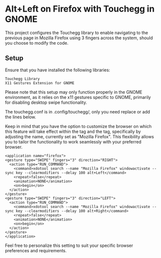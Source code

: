 
# Alt+Left on Firefox with Touchegg in GNOME
This project configures the Touchegg library to enable navigating to the previous page in Mozilla Firefox using 3 fingers across the system, should you choose to modify the code.
## Setup
Ensure that you have installed the following libraries:

    Touchegg Library
    X11 Gestures Extension for GNOME

Please note that this setup may only function properly in the GNOME environment, as it relies on the x11 gestures specific to GNOME, primarily for disabling desktop swipe functionality.

The touchegg.conf is in .config/touchegg/, only you need replace or add the lines below.

Keep in mind that you have the option to customize the browser on which this feature will take effect within the <command> tag and the <application> tag, specifically by adjusting the name, currently set as "Mozilla Firefox". This flexibility allows you to tailor the functionality to work seamlessly with your preferred browser. 

    <application name="firefox">
    <gesture type="SWIPE" fingers="3" direction="RIGHT">
      <action type="RUN_COMMAND">
        <command>xdotool search --name "Mozilla Firefox" windowactivate --sync key --clearmodifiers --delay 100 alt+Left</command>
        <repeat>false</repeat>
        <animation>NONE</animation>
        <on>begin</on>
      </action>
    </gesture>
    <gesture type="SWIPE" fingers="3" direction="LEFT">
      <action type="RUN_COMMAND">
        <command>xdotool search --name "Mozilla Firefox" windowactivate --sync key --clearmodifiers --delay 100 alt+Right</command>
        <repeat>false</repeat>
        <animation>NONE</animation>
        <on>begin</on>
      </action>
    </gesture>
    </application>


Feel free to personalize this setting to suit your specific browser preferences and requirements.

